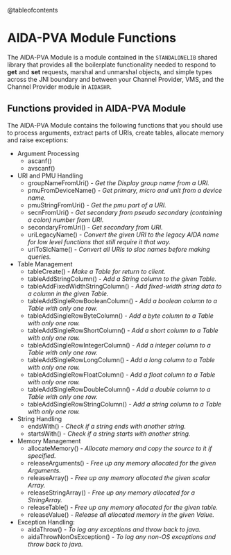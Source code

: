 @tableofcontents
# AIDA-PVA Module Functions

The AIDA-PVA Module is a module contained in the `STANDALONELIB` shared library that provides all the boilerplate
functionality needed to respond to **get** and **set** requests, marshal and unmarshal objects, and simple types across the
JNI boundary and between your Channel Provider, VMS, and the Channel Provider module in `AIDASHR`.

## Functions provided in AIDA-PVA Module
The AIDA-PVA Module contains the following functions that you should use to process arguments, extract parts of URIs, create tables, allocate memory and raise exceptions:
- Argument Processing
  - ascanf() 
  - avscanf()
- URI and PMU Handling
  - groupNameFromUri() - _Get the Display group name from a URI._
  - pmuFromDeviceName() - _Get primary, micro and unit from a device name._
  - pmuStringFromUri() - _Get the pmu part of a URI._
  - secnFromUri() - _Get secondary from pseudo secondary (containing a colon) number from URI._
  - secondaryFromUri() - _Get secondary from URI._
  - uriLegacyName() - _Convert the given URI to the legacy AIDA name for low level functions that still require it that way._
  - uriToSlcName() - _Convert all URIs to slac names before making queries._
- Table Management
  - tableCreate() - _Make a Table for return to client._
  - tableAddStringColumn() - _Add a String column to the given Table._
  - tableAddFixedWidthStringColumn() - _Add fixed-width string data to a column in the given Table._
  - tableAddSingleRowBooleanColumn() - _Add a boolean column to a Table with only one row._
  - tableAddSingleRowByteColumn() - _Add a byte column to a Table with only one row._
  - tableAddSingleRowShortColumn() - _Add a short column to a Table with only one row._
  - tableAddSingleRowIntegerColumn() - _Add a integer column to a Table with only one row._
  - tableAddSingleRowLongColumn() - _Add a long column to a Table with only one row._
  - tableAddSingleRowFloatColumn() - _Add a float column to a Table with only one row._
  - tableAddSingleRowDoubleColumn() - _Add a double column to a Table with only one row._
  - tableAddSingleRowStringColumn() - _Add a string column to a Table with only one row._
- String Handling
  - endsWith() - _Check if a string ends with another string._
  - startsWith() - _Check if a string starts with another string._
- Memory Management
  - allocateMemory() - _Allocate memory and copy the source to it if specified._
  - releaseArguments() - _Free up any memory allocated for the given Arguments._
  - releaseArray() - _Free up any memory allocated the given scalar Array._
  - releaseStringArray() - _Free up any memory allocated for a StringArray._
  - releaseTable() - _Free up any memory allocated for the given table._
  - releaseValue() - _Release all allocated memory in the given Value._
- Exception Handling:
  - aidaThrow() - _To log any exceptions and throw back to java._
  - aidaThrowNonOsException() - _To log any non-OS exceptions and throw back to java._


